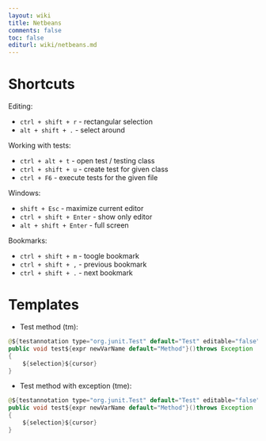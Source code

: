 ```yaml
---
layout: wiki
title: Netbeans
comments: false
toc: false
editurl: wiki/netbeans.md
---
```


# Shortcuts

Editing:

* `ctrl + shift + r` - rectangular selection
* `alt + shift + .` - select around

Working with tests:

* `ctrl + alt + t` - open test / testing class
* `ctrl + shift + u` - create test for given class
* `ctrl + F6` - execute tests for the given file

Windows:

* `shift + Esc` - maximize current editor
* `ctrl + shift + Enter` - show only editor
* `alt + shift + Enter` - full screen
 
Bookmarks:

* `ctrl + shift + m` - toogle bookmark
* `ctrl + shift + ,` - previous bookmark
* `ctrl + shift + .` - next bookmark

# Templates
* Test method (tm):

```java
@${testannotation type="org.junit.Test" default="Test" editable="false"}
public void test${expr newVarName default="Method"}()throws Exception
{
    ${selection}${cursor}
}
```

* Test method with exception (tme):

```java
@${testannotation type="org.junit.Test" default="Test" editable="false"}(expected = ${exc default="Exception"}.class )
public void test${expr newVarName default="Method"}()throws Exception
{
    ${selection}${cursor}
}
```
